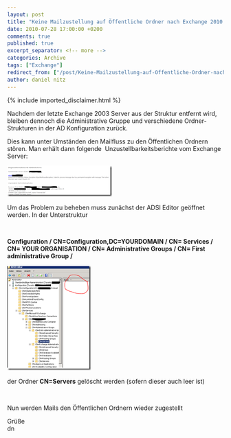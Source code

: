 ```yaml
---
layout: post
title: "Keine Mailzustellung auf Öffentliche Ordner nach Exchange 2010 Upgrade (von Exchange 2k3)"
date: 2010-07-28 17:00:00 +0200
comments: true
published: true
excerpt_separator: <!-- more -->
categories: Archive
tags: ["Exchange"]
redirect_from: ["/post/Keine-Mailzustellung-auf-Offentliche-Ordner-nach-Exchange-2010-Upgrade-(von-Exchange-2k3)", "/post/keine-mailzustellung-auf-offentliche-ordner-nach-exchange-2010-upgrade-(von-exchange-2k3)"]
author: daniel nitz
---
```

<!-- more -->
{% include imported_disclaimer.html %}
<p>Nachdem der letzte Exchange 2003 Server aus der Struktur entfernt wird, bleiben dennoch die Administrative Gruppe und verschiedene Ordner-Strukturen in der AD Konfiguration zurück.</p>  <p>Dies kann unter Umständen den Mailfluss zu den Öffentlichen Ordnern stören. Man erhält dann folgende&#160; Unzustellbarkeitsberichte vom Exchange Server:</p>  <p><a href="/assets/image_201.png" target="_blank"><img style="border-bottom: 0px; border-left: 0px; display: inline; border-top: 0px; border-right: 0px" title="image" border="0" alt="image" src="/assets/image_thumb_199.png" width="244" height="72" /></a> </p>  <p>Um das Problem zu beheben muss zunächst der ADSI Editor geöffnet werden. In der Unterstruktur</p>  <p>&#160;</p>  <p><strong>Configuration / CN=Configuration,DC=YOURDOMAIN / CN= Services / CN= YOUR ORGANISATION / CN= Administrative Groups / CN= First administrative Group /</strong></p>  <p><a href="/assets/image_202.png" target="_blank"><img style="border-bottom: 0px; border-left: 0px; display: inline; border-top: 0px; border-right: 0px" title="image" border="0" alt="image" src="/assets/image_thumb_200.png" width="195" height="244" /></a>&#160;</p>  <p>der Ordner<strong> CN=Servers</strong> gelöscht werden (sofern dieser auch leer ist)</p>  <p>&#160;</p>  <p>Nun werden Mails den Öffentlichen Ordnern wieder zugestellt</p>  <p>Grüße   <br />dn</p>
